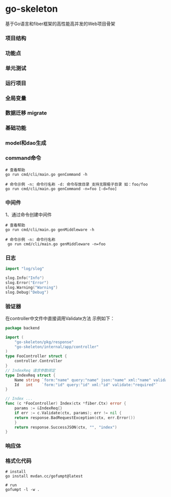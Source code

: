 # go-skeleton
基于Go语言和fiber框架的高性能高并发的Web项目骨架

### 项目结构

### 功能点

### 单元测试

### 运行项目

### 全局变量

### 数据迁移 migrate

### 基础功能

### model和dao生成

### command命令
```shell
# 查看帮助
go run cmd/cli/main.go genCommand -h

# 命令示例 -n: 命令行名称 -d: 命令存放目录 支持无限极子目录 如：foo/foo
go run cmd/cli/main.go genCommand -n=foo [-d=foo]
```

### 中间件
1、通过命令创建中间件
```shell
# 查看帮助
go run cmd/cli/main.go genMiddleware -h

# 命令示例 -n: 命令行名称
 go run cmd/cli/main.go genMiddleware -n=foo
```

### 日志

```go
import "log/slog"

slog.Info("Info")
slog.Error("Error")
slog.Warning("Warning")
slog.Debug("Debug")
```
### 验证器
在controller中文件中直接调用Validate方法
示例如下：
```go
package backend

import (
	"go-skeleton/pkg/response"
	"go-skeleton/internal/app/controller"
)
type FooController struct {
	controller.Controller
} 
// IndexReq 请求参数绑定
type IndexReq struct {
	Name string `form:"name" query:"name" json:"name" xml:"name" validate:"required"`
	Id   int    `form:"id" query:"id" xml:"id" validate:"required"`
}

// Index ...
func (c *FooController) Index(ctx *fiber.Ctx) error {
    params := &IndexReq{}
    if err := c.Validate(ctx, params); err != nil {
    return response.BadRequestException(ctx, err.Error())
    }
    return response.SuccessJSON(ctx, "", "index")
}
```

### 响应体

### 格式化代码
```shell
# install
go install mvdan.cc/gofumpt@latest

# run 
gofumpt -l -w .   
```